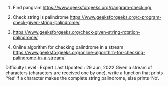 1. Find pangram https://www.geeksforgeeks.org/pangram-checking/
2. Check string is palindrome https://www.geeksforgeeks.org/c-program-check-given-string-palindrome/
3. https://www.geeksforgeeks.org/check-given-string-rotation-palindrome/

4. Online algorithm for checking palindrome in a stream
https://www.geeksforgeeks.org/online-algorithm-for-checking-palindrome-in-a-stream/

Difficulty Level : Expert
Last Updated : 29 Jun, 2022
Given a stream of characters (characters are received one by one), write a function that prints ‘Yes’ if a character makes the complete string palindrome, else prints ‘No’. 